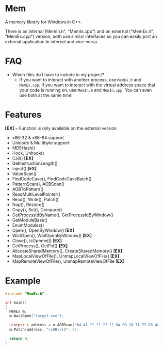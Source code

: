 # Mem
A memory library for Windows in C++.

There is an internal (MemIn.h", "MemIn.cpp") and an external ("MemEx.h", "MemEx.cpp") version, both use similar interfaces so you can easily port an external application to internal and vice-versa.

# FAQ
- Which files do I have to include in my project?
  - If you want to interact with another process, use `MemEx.h` and `MemEx.cpp`. If you want to interact with the virtual address space that your code is running on, use `MemIn.h` and `MemIn.cpp`.  You can even use both at the same time!
  
# Features
**[EX]** = Function is only available on the external version
 - x86-32 & x86-64 support
 - Unicode & Multibyte support
 - MD5Hash()
 - Hook, Unhook()
 - Call() **[EX]**
 - GetInstructionLength()
 - Inject() **[EX]**
 - ValueScan()
 - FindCodeCave(), FindCodeCaveBatch()
 - PatternScan(), AOBScan()
 - AOBToPattern()
 - ReadMultiLevelPointer()
 - Read(), Write(), Patch()
 - Nop(), Restore()
 - Copy(), Set(), Compare()
 - GetProcessIdByName(), GetProcessIdByWindow()
 - GetModuleBase()
 - EnumModules()
 - Open(), OpenByWindow() **[EX]**
 - WaitOpen(), WaitOpenByWindow() **[EX]**
 - Close(), IsOpened() **[EX]**
 - GetProcess(), GetPid() **[EX]**
 - AllocateSharedMemory(), CreateSharedMemory() **[EX]**
 - MapLocalViewOfFile(), UnmapLocalViewOfFile() **[EX]**
 - MapRemoteViewOfFile(), UnmapRemoteViewOfFile **[EX]**

# Example
```C++
#include "MemEx.h"

int main()
{
  MemEx m;
  m.WaitOpen("target.exe");
  
  uintptr_t address = m.AOBScan("64 A1 ?? ?? ?? ?? BA 08 28 7A 77 8B 48 ??", ScanBoundaries(SCAN_BOUNDARIES::MODULE, "some_module.dll"));
  m.Patch(address, "\x8B\x15", 2);
  
  return 0;
}
```
